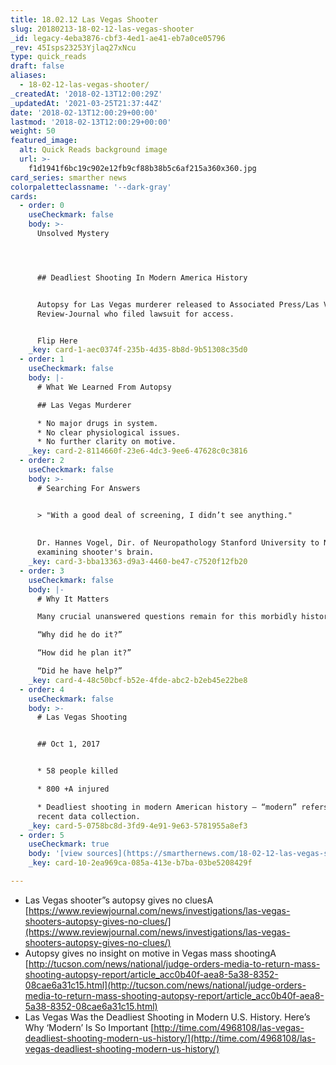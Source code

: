 ```yaml
---
title: 18.02.12 Las Vegas Shooter
slug: 20180213-18-02-12-las-vegas-shooter
_id: legacy-4eba3876-cbf3-4ed1-ae41-eb7a0ce05796
_rev: 45Isps23253Yjlaq27xNcu
type: quick_reads
draft: false
aliases:
  - 18-02-12-las-vegas-shooter/
_createdAt: '2018-02-13T12:00:29Z'
_updatedAt: '2021-03-25T21:37:44Z'
date: '2018-02-13T12:00:29+00:00'
lastmod: '2018-02-13T12:00:29+00:00'
weight: 50
featured_image:
  alt: Quick Reads background image
  url: >-
    f1d1941f6bc19c902e12fb9cf88b38b5c6af215a360x360.jpg
card_series: smarther news
colorpaletteclassname: '--dark-gray'
cards:
  - order: 0
    useCheckmark: false
    body: >-
      Unsolved Mystery




      ## Deadliest Shooting In Modern America History


      Autopsy for Las Vegas murderer released to Associated Press/Las Vegas
      Review-Journal who filed lawsuit for access.


      Flip Here
    _key: card-1-aec0374f-235b-4d35-8b8d-9b51308c35d0
  - order: 1
    useCheckmark: false
    body: |-
      # What We Learned From Autopsy

      ## Las Vegas Murderer

      * No major drugs in system.
      * No clear physiological issues.
      * No further clarity on motive.
    _key: card-2-8114660f-23e6-4dc3-9ee6-47628c0c3816
  - order: 2
    useCheckmark: false
    body: >-
      # Searching For Answers


      > "With a good deal of screening, I didn’t see anything."  
        
        
      Dr. Hannes Vogel, Dir. of Neuropathology Stanford University to NYT about
      examining shooter's brain.
    _key: card-3-bba13363-d9a3-4460-be47-c7520f12fb20
  - order: 3
    useCheckmark: false
    body: |-
      # Why It Matters

      Many crucial unanswered questions remain for this morbidly historic crime:

      “Why did he do it?”

      “How did he plan it?”

      “Did he have help?”
    _key: card-4-48c50bcf-b52e-4fde-abc2-b2eb45e22be8
  - order: 4
    useCheckmark: false
    body: >-
      # Las Vegas Shooting


      ## Oct 1, 2017


      * 58 people killed

      * 800 +A injured

      * Deadliest shooting in modern American history – “modern” refers to
      recent data collection.
    _key: card-5-0758bc8d-3fd9-4e91-9e63-5781955a8ef3
  - order: 5
    useCheckmark: true
    body: '[view sources](https://smarthernews.com/18-02-12-las-vegas-shooter/)'
    _key: card-10-2ea969ca-085a-413e-b7ba-03be5208429f

---
```

* Las Vegas shooter”s autopsy gives no cluesA [https://www.reviewjournal.com/news/investigations/las-vegas-shooters-autopsy-gives-no-clues/](https://www.reviewjournal.com/news/investigations/las-vegas-shooters-autopsy-gives-no-clues/)
* Autopsy gives no insight on motive in Vegas mass shootingA [http://tucson.com/news/national/judge-orders-media-to-return-mass-shooting-autopsy-report/article_acc0b40f-aea8-5a38-8352-08cae6a31c15.html](http://tucson.com/news/national/judge-orders-media-to-return-mass-shooting-autopsy-report/article_acc0b40f-aea8-5a38-8352-08cae6a31c15.html)
* Las Vegas Was the Deadliest Shooting in Modern U.S. History. Here’s Why ‘Modern’ Is So Important [http://time.com/4968108/las-vegas-deadliest-shooting-modern-us-history/](http://time.com/4968108/las-vegas-deadliest-shooting-modern-us-history/)